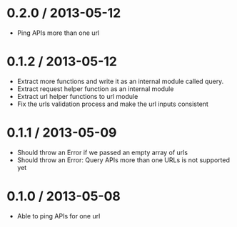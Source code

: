 
0.2.0 / 2013-05-12
==================

  * Ping APIs more than one url

0.1.2 / 2013-05-12
==================

  * Extract more functions and write it as an internal module called query.
  * Extract request helper function as an internal module
  * Extract url helper functions to url module
  * Fix the urls validation process and make the url inputs consistent

0.1.1 / 2013-05-09
==================

  * Should throw an Error if we passed an empty array of urls
  * Should throw an Error: Query APIs more than one URLs is not supported yet

0.1.0 / 2013-05-08
==================

  * Able to ping APIs for one url
